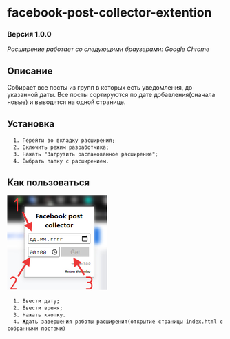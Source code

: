 ﻿# facebook-post-collector-extention

### Версия 1.0.0

_Расширение работает со следующими браузерами: Google Chrome_

## Описание

Собирает все посты из групп в которых есть уведомления, до указанной даты. Все посты сортируются по дате добавления(сначала новые) и выводятся на одной странице.

## Установка

```
  1. Перейти во вкладку расширения;
  2. Включить режим разработчика;
  3. Нажать "Загрузить распакованное расширение";
  4. Выбрать папку с расширением.
```

## Как пользоваться

![1](./screenshots/usage.jpg)

```
  1. Ввести дату;
  2. Ввести время;
  3. Нажать кнопку.
  4. Ждать завершения работы расширения(открытие страницы index.html с собранными постами)
```
